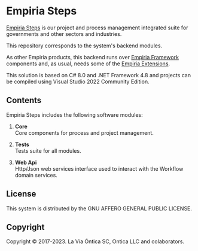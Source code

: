 ﻿# Empiria Steps

[Empiria Steps](http://www.ontica.org/) is our project and process management integrated suite for
governments and other sectors and industries.

This repository corresponds to the system's backend modules.

As other Empiria products, this backend runs over [Empiria Framework](https://github.com/Ontica/Empiria.Core)
components and, as usual, needs some of the [Empiria Extensions](https://github.com/Ontica/Empiria.Extensions).

This solution is based on C# 8.0 and .NET Framework 4.8 and projects can be compiled using
Visual Studio 2022 Community Edition.

## Contents

Empiria Steps includes the following software modules:

1. **Core**  
   Core components for process and project management.


2. **Tests**  
   Tests suite for all modules.


3. **Web Api**  
   Http/Json web services interface used to interact with the Workflow domain services.


## License

This system is distributed by the GNU AFFERO GENERAL PUBLIC LICENSE.


## Copyright

Copyright © 2017-2023. La Vía Óntica SC, Ontica LLC and colaborators.
